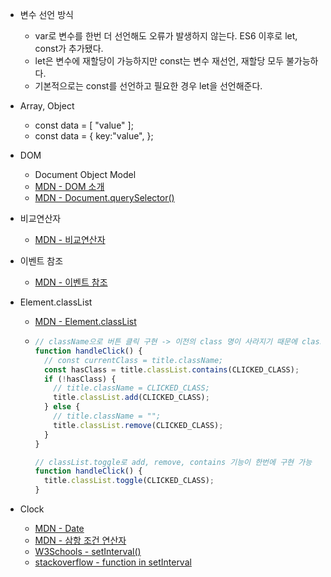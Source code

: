 - 변수 선언 방식

  - var로 변수를 한번 더 선언해도 오류가 발생하지 않는다. ES6 이후로 let, const가 추가됐다.
  - let은 변수에 재할당이 가능하지만 const는 변수 재선언, 재할당 모두 불가능하다.
  - 기본적으로는 const를 선언하고 필요한 경우 let을 선언해준다.

- Array, Object

  - const data = [ "value" ];
  - const data = { key:"value", };

- DOM

  - Document Object Model
  - [MDN - DOM 소개](https://developer.mozilla.org/ko/docs/Web/API/Document_Object_Model/%EC%86%8C%EA%B0%9C)
  - [MDN - Document.querySelector()](https://developer.mozilla.org/ko/docs/Web/API/Document/querySelector)

- 비교연산자

  - [MDN - 비교연산자](https://developer.mozilla.org/ko/docs/Web/JavaScript/Reference/Operators/Comparison_Operators)

- 이벤트 참조

  - [MDN - 이벤트 참조](https://developer.mozilla.org/en-US/docs/Web/API/Window/online_event)

- Element.classList

  - [MDN - Element.classList](https://developer.mozilla.org/ko/docs/Web/API/Element/classList)
  - ```javascript
    // className으로 버튼 클릭 구현 -> 이전의 class 명이 사라지기 때문에 classList를 활용
    function handleClick() {
      // const currentClass = title.className;
      const hasClass = title.classList.contains(CLICKED_CLASS);
      if (!hasClass) {
        // title.className = CLICKED_CLASS;
        title.classList.add(CLICKED_CLASS);
      } else {
        // title.className = "";
        title.classList.remove(CLICKED_CLASS);
      }
    }

    // classList.toggle로 add, remove, contains 기능이 한번에 구현 가능
    function handleClick() {
      title.classList.toggle(CLICKED_CLASS);
    }
    ```

- Clock
  - [MDN - Date](https://developer.mozilla.org/ko/docs/Web/JavaScript/Reference/Global_Objects/Date)
  - [MDN - 삼항 조건 연산자](https://developer.mozilla.org/ko/docs/Web/JavaScript/Reference/Operators/Conditional_Operator)
  - [W3Schools - setInterval()](https://www.w3schools.com/jsref/met_win_setinterval.asp)
  - [stackoverflow - function in setInterval](https://stackoverflow.com/questions/20885236/javascript-function-in-setinterval)
